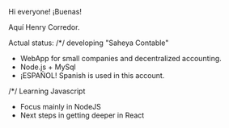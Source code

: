 Hi everyone!
¡Buenas!

Aquí Henry Corredor.

Actual status:
/*/ developing "Saheya Contable"
- WebApp for small companies and decentralized accounting.
- Node.js + MySql
- ¡ESPAÑOL! Spanish is used in this account.

/*/ Learning Javascript
- Focus mainly in NodeJS
- Next steps in getting deeper in React

<!---
henrycorredor/henrycorredor is a ✨ special ✨ repository because its `README.md` (this file) appears on your GitHub profile.
You can click the Preview link to take a look at your changes.
--->
